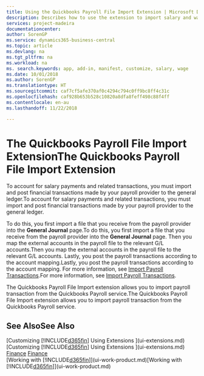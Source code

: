 ```yaml
---
title: Using the Quickbooks Payroll File Import Extension | Microsoft Docs
description: Describes how to use the extension to import salary and wage transactions from the Quickbooks Payroll service.
services: project-madeira
documentationcenter: 
author: SorenGP
ms.service: dynamics365-business-central
ms.topic: article
ms.devlang: na
ms.tgt_pltfrm: na
ms.workload: na
ms. search.keywords: app, add-in, manifest, customize, salary, wage
ms.date: 10/01/2018
ms.author: SorenGP
ms.translationtype: HT
ms.sourcegitcommit: caf7cf5afe370af0c4294c794c0ff9bc8ff4c31c
ms.openlocfilehash: caf928b653b528c10820a8dfa8feff498c88f4ff
ms.contentlocale: en-au
ms.lasthandoff: 11/22/2018

---
```

# <a name="the-quickbooks-payroll-file-import-extension"></a><span data-ttu-id="57143-103">The Quickbooks Payroll File Import Extension</span><span class="sxs-lookup"><span data-stu-id="57143-103">The Quickbooks Payroll File Import Extension</span></span>
<span data-ttu-id="57143-104">To account for salary payments and related transactions, you must import and post financial transactions made by your payroll provider to the general ledger.</span><span class="sxs-lookup"><span data-stu-id="57143-104">To account for salary payments and related transactions, you must import and post financial transactions made by your payroll provider to the general ledger.</span></span>

<span data-ttu-id="57143-105">To do this, you first import a file that you receive from the payroll provider into the **General Journal** page.</span><span class="sxs-lookup"><span data-stu-id="57143-105">To do this, you first import a file that you receive from the payroll provider into the **General Journal** page.</span></span> <span data-ttu-id="57143-106">Then you map the external accounts in the payroll file to the relevant G/L accounts.</span><span class="sxs-lookup"><span data-stu-id="57143-106">Then you map the external accounts in the payroll file to the relevant G/L accounts.</span></span> <span data-ttu-id="57143-107">Lastly, you post the payroll transactions according to the account mapping.</span><span class="sxs-lookup"><span data-stu-id="57143-107">Lastly, you post the payroll transactions according to the account mapping.</span></span> <span data-ttu-id="57143-108">For more information, see [Import Payroll Transactions](finance-how-import-payroll-transactions.md).</span><span class="sxs-lookup"><span data-stu-id="57143-108">For more information, see [Import Payroll Transactions](finance-how-import-payroll-transactions.md).</span></span>

<span data-ttu-id="57143-109">The Quickbooks Payroll File Import extension allows you to import payroll transaction from the Quickbooks Payroll service.</span><span class="sxs-lookup"><span data-stu-id="57143-109">The Quickbooks Payroll File Import extension allows you to import payroll transaction from the Quickbooks Payroll service.</span></span>

## <a name="see-also"></a><span data-ttu-id="57143-110">See Also</span><span class="sxs-lookup"><span data-stu-id="57143-110">See Also</span></span>
<span data-ttu-id="57143-111">[Customizing [!INCLUDE[d365fin](includes/d365fin_md.md)] Using Extensions ](ui-extensions.md)  </span><span class="sxs-lookup"><span data-stu-id="57143-111">[Customizing [!INCLUDE[d365fin](includes/d365fin_md.md)] Using Extensions ](ui-extensions.md)  </span></span>  
<span data-ttu-id="57143-112">[Finance](finance.md)  </span><span class="sxs-lookup"><span data-stu-id="57143-112">[Finance](finance.md)  </span></span>  
<span data-ttu-id="57143-113">[Working with [!INCLUDE[d365fin](includes/d365fin_md.md)]](ui-work-product.md)</span><span class="sxs-lookup"><span data-stu-id="57143-113">[Working with [!INCLUDE[d365fin](includes/d365fin_md.md)]](ui-work-product.md)</span></span>

